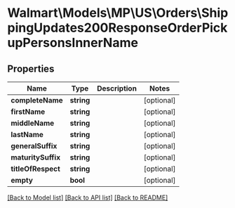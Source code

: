 # Walmart\Models\MP\US\Orders\ShippingUpdates200ResponseOrderPickupPersonsInnerName

## Properties

Name | Type | Description | Notes
------------ | ------------- | ------------- | -------------
**completeName** | **string** |  | [optional]
**firstName** | **string** |  | [optional]
**middleName** | **string** |  | [optional]
**lastName** | **string** |  | [optional]
**generalSuffix** | **string** |  | [optional]
**maturitySuffix** | **string** |  | [optional]
**titleOfRespect** | **string** |  | [optional]
**empty** | **bool** |  | [optional]


[[Back to Model list]](./) [[Back to API list]](../../../../../README.md#supported-apis) [[Back to README]](../../../../../README.md)
